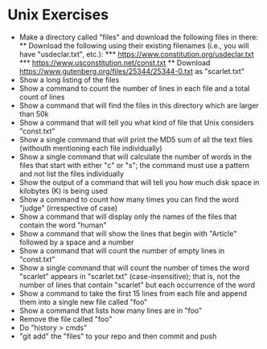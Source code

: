 # Unix Exercises

* Make a directory called "files" and download the following files in there:
** Download the following using their existing filenames (i.e., you will have "usdeclar.txt", etc.):
*** https://www.constitution.org/usdeclar.txt
*** https://www.usconstitution.net/const.txt
** Download https://www.gutenberg.org/files/25344/25344-0.txt as "scarlet.txt"
* Show a long listing of the files
* Show a command to count the number of lines in each file and a total count of lines
* Show a command that will find the files in this directory which are larger than 50k
* Show a command that will tell you what kind of file that Unix considers "const.txt"
* Show a single command that will print the MD5 sum of all the text files (withouth mentioning each file individually)
* Show a single command that will calculate the number of words in the files that start with either "c" or "s"; the command must use a pattern and not list the files individually
* Show the output of a command that will tell you how much disk space in kilobytes (K) is being used
* Show a command to count how many times you can find the word "judge" (irrespective of case)
* Show a command that will display only the names of the files that contain the word "human" 
* Show a command that will show the lines that begin with "Article" followed by a space and a number
* Show a command that will count the number of empty lines in "const.txt"
* Show a single command that will count the number of times the word "scarlet" appears in "scarlet.txt" (case-insensitive); that is, not the number of lines that contain "scarlet" but each occurrence of the word
* Show a command to take the first 15 lines from each file and append them into a single new file called "foo"
* Show a command that lists how many lines are in "foo"
* Remove the file called "foo"
* Do "history > cmds"
* "git add" the "files" to your repo and then commit and push